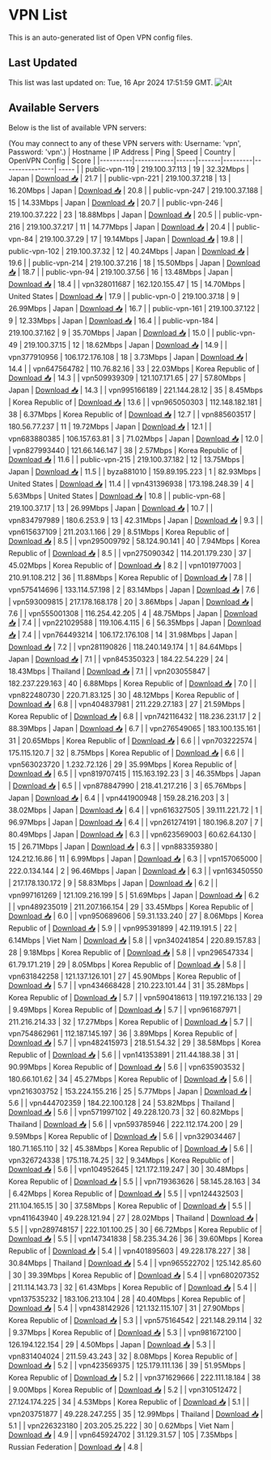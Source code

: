 # VPN List

This is an auto-generated list of Open VPN config files.

## Last Updated

This list was last updated on: Tue, 16 Apr 2024 17:51:59 GMT.
![Alt](https://repobeats.axiom.co/api/embed/186b98318ef1479477931607c1ad7d823f12451f.svg "Repobeats analytics image")

## Available Servers

Below is the list of available VPN servers:

(You may connect to any of these VPN servers with: Username: 'vpn', Password: 'vpn'.)
| Hostname | IP Address | Ping | Speed | Country | OpenVPN Config | Score |
|----------|------------|------|-------|---------|----------------| ----- |
| public-vpn-119 | 219.100.37.113 | 19 | 32.32Mbps | Japan | [Download 📥](./configs/server_0_JP.ovpn) | 21.7 |
| public-vpn-221 | 219.100.37.218 | 13 | 16.20Mbps | Japan | [Download 📥](./configs/server_1_JP.ovpn) | 20.8 |
| public-vpn-247 | 219.100.37.188 | 15 | 14.33Mbps | Japan | [Download 📥](./configs/server_2_JP.ovpn) | 20.7 |
| public-vpn-246 | 219.100.37.222 | 23 | 18.88Mbps | Japan | [Download 📥](./configs/server_3_JP.ovpn) | 20.5 |
| public-vpn-216 | 219.100.37.217 | 11 | 14.77Mbps | Japan | [Download 📥](./configs/server_4_JP.ovpn) | 20.4 |
| public-vpn-84 | 219.100.37.29 | 17 | 19.14Mbps | Japan | [Download 📥](./configs/server_5_JP.ovpn) | 19.8 |
| public-vpn-102 | 219.100.37.32 | 12 | 40.24Mbps | Japan | [Download 📥](./configs/server_6_JP.ovpn) | 19.6 |
| public-vpn-214 | 219.100.37.216 | 18 | 15.50Mbps | Japan | [Download 📥](./configs/server_7_JP.ovpn) | 18.7 |
| public-vpn-94 | 219.100.37.56 | 16 | 13.48Mbps | Japan | [Download 📥](./configs/server_8_JP.ovpn) | 18.4 |
| vpn328011687 | 162.120.155.47 | 15 | 14.70Mbps | United States | [Download 📥](./configs/server_9_US.ovpn) | 17.9 |
| public-vpn-0 | 219.100.37.18 | 9 | 26.99Mbps | Japan | [Download 📥](./configs/server_10_JP.ovpn) | 16.7 |
| public-vpn-161 | 219.100.37.122 | 9 | 12.33Mbps | Japan | [Download 📥](./configs/server_11_JP.ovpn) | 16.4 |
| public-vpn-184 | 219.100.37.162 | 9 | 35.70Mbps | Japan | [Download 📥](./configs/server_12_JP.ovpn) | 15.0 |
| public-vpn-49 | 219.100.37.15 | 12 | 18.62Mbps | Japan | [Download 📥](./configs/server_13_JP.ovpn) | 14.9 |
| vpn377910956 | 106.172.176.108 | 18 | 3.73Mbps | Japan | [Download 📥](./configs/server_14_JP.ovpn) | 14.4 |
| vpn647564782 | 110.76.82.16 | 33 | 22.03Mbps | Korea Republic of | [Download 📥](./configs/server_15_KR.ovpn) | 14.3 |
| vpn509939309 | 121.107.171.65 | 27 | 57.80Mbps | Japan | [Download 📥](./configs/server_16_JP.ovpn) | 14.3 |
| vpn995166189 | 221.144.28.12 | 35 | 8.45Mbps | Korea Republic of | [Download 📥](./configs/server_17_KR.ovpn) | 13.6 |
| vpn965050303 | 112.148.182.181 | 38 | 6.37Mbps | Korea Republic of | [Download 📥](./configs/server_18_KR.ovpn) | 12.7 |
| vpn885603517 | 180.56.77.237 | 11 | 19.72Mbps | Japan | [Download 📥](./configs/server_19_JP.ovpn) | 12.1 |
| vpn683880385 | 106.157.63.81 | 3 | 71.02Mbps | Japan | [Download 📥](./configs/server_20_JP.ovpn) | 12.0 |
| vpn827993440 | 121.66.146.147 | 38 | 2.57Mbps | Korea Republic of | [Download 📥](./configs/server_21_KR.ovpn) | 11.6 |
| public-vpn-215 | 219.100.37.182 | 12 | 13.75Mbps | Japan | [Download 📥](./configs/server_22_JP.ovpn) | 11.5 |
| byza881010 | 159.89.195.223 | 1 | 82.93Mbps | United States | [Download 📥](./configs/server_23_US.ovpn) | 11.4 |
| vpn431396938 | 173.198.248.39 | 4 | 5.63Mbps | United States | [Download 📥](./configs/server_24_US.ovpn) | 10.8 |
| public-vpn-68 | 219.100.37.17 | 13 | 26.99Mbps | Japan | [Download 📥](./configs/server_25_JP.ovpn) | 10.7 |
| vpn834797989 | 180.6.253.9 | 13 | 42.31Mbps | Japan | [Download 📥](./configs/server_26_JP.ovpn) | 9.3 |
| vpn615637109 | 211.203.1.166 | 29 | 8.51Mbps | Korea Republic of | [Download 📥](./configs/server_27_KR.ovpn) | 8.5 |
| vpn295009792 | 58.124.90.141 | 40 | 7.94Mbps | Korea Republic of | [Download 📥](./configs/server_28_KR.ovpn) | 8.5 |
| vpn275090342 | 114.201.179.230 | 37 | 45.02Mbps | Korea Republic of | [Download 📥](./configs/server_29_KR.ovpn) | 8.2 |
| vpn101977003 | 210.91.108.212 | 36 | 11.88Mbps | Korea Republic of | [Download 📥](./configs/server_30_KR.ovpn) | 7.8 |
| vpn575414696 | 133.114.57.198 | 2 | 83.14Mbps | Japan | [Download 📥](./configs/server_31_JP.ovpn) | 7.6 |
| vpn593009815 | 217.178.168.178 | 20 | 3.86Mbps | Japan | [Download 📥](./configs/server_32_JP.ovpn) | 7.6 |
| vpn555001308 | 116.254.42.205 | 4 | 48.75Mbps | Japan | [Download 📥](./configs/server_33_JP.ovpn) | 7.4 |
| vpn221029588 | 119.106.4.115 | 6 | 56.35Mbps | Japan | [Download 📥](./configs/server_34_JP.ovpn) | 7.4 |
| vpn764493214 | 106.172.176.108 | 14 | 31.98Mbps | Japan | [Download 📥](./configs/server_35_JP.ovpn) | 7.2 |
| vpn281190826 | 118.240.149.174 | 1 | 84.64Mbps | Japan | [Download 📥](./configs/server_36_JP.ovpn) | 7.1 |
| vpn845350323 | 184.22.54.229 | 24 | 18.43Mbps | Thailand | [Download 📥](./configs/server_37_TH.ovpn) | 7.1 |
| vpn203055847 | 182.237.229.163 | 40 | 6.88Mbps | Korea Republic of | [Download 📥](./configs/server_38_KR.ovpn) | 7.0 |
| vpn822480730 | 220.71.83.125 | 30 | 48.12Mbps | Korea Republic of | [Download 📥](./configs/server_39_KR.ovpn) | 6.8 |
| vpn404837981 | 211.229.27.183 | 27 | 21.59Mbps | Korea Republic of | [Download 📥](./configs/server_40_KR.ovpn) | 6.8 |
| vpn742116432 | 118.236.231.17 | 2 | 88.39Mbps | Japan | [Download 📥](./configs/server_41_JP.ovpn) | 6.7 |
| vpn276549065 | 183.100.135.161 | 31 | 20.65Mbps | Korea Republic of | [Download 📥](./configs/server_42_KR.ovpn) | 6.6 |
| vpn703222574 | 175.115.120.7 | 32 | 8.75Mbps | Korea Republic of | [Download 📥](./configs/server_43_KR.ovpn) | 6.6 |
| vpn563023720 | 1.232.72.126 | 29 | 35.99Mbps | Korea Republic of | [Download 📥](./configs/server_44_KR.ovpn) | 6.5 |
| vpn819707415 | 115.163.192.23 | 3 | 46.35Mbps | Japan | [Download 📥](./configs/server_45_JP.ovpn) | 6.5 |
| vpn878847990 | 218.41.217.216 | 3 | 65.76Mbps | Japan | [Download 📥](./configs/server_46_JP.ovpn) | 6.4 |
| vpn441900948 | 159.28.216.203 | 3 | 38.02Mbps | Japan | [Download 📥](./configs/server_47_JP.ovpn) | 6.4 |
| vpn616327505 | 39.111.221.72 | 1 | 96.97Mbps | Japan | [Download 📥](./configs/server_48_JP.ovpn) | 6.4 |
| vpn261274191 | 180.196.8.207 | 7 | 80.49Mbps | Japan | [Download 📥](./configs/server_49_JP.ovpn) | 6.3 |
| vpn623569003 | 60.62.64.130 | 15 | 26.71Mbps | Japan | [Download 📥](./configs/server_50_JP.ovpn) | 6.3 |
| vpn883359380 | 124.212.16.86 | 11 | 6.99Mbps | Japan | [Download 📥](./configs/server_51_JP.ovpn) | 6.3 |
| vpn157065000 | 222.0.134.144 | 2 | 96.46Mbps | Japan | [Download 📥](./configs/server_52_JP.ovpn) | 6.3 |
| vpn163450550 | 217.178.130.172 | 9 | 58.83Mbps | Japan | [Download 📥](./configs/server_53_JP.ovpn) | 6.2 |
| vpn997161269 | 121.109.216.199 | 5 | 51.69Mbps | Japan | [Download 📥](./configs/server_54_JP.ovpn) | 6.2 |
| vpn489235019 | 211.207.166.154 | 29 | 33.45Mbps | Korea Republic of | [Download 📥](./configs/server_55_KR.ovpn) | 6.0 |
| vpn950689606 | 59.31.133.240 | 27 | 8.06Mbps | Korea Republic of | [Download 📥](./configs/server_56_KR.ovpn) | 5.9 |
| vpn995391899 | 42.119.191.5 | 22 | 6.14Mbps | Viet Nam | [Download 📥](./configs/server_57_VN.ovpn) | 5.8 |
| vpn340241854 | 220.89.157.83 | 28 | 9.18Mbps | Korea Republic of | [Download 📥](./configs/server_58_KR.ovpn) | 5.8 |
| vpn296547334 | 61.79.171.219 | 29 | 8.05Mbps | Korea Republic of | [Download 📥](./configs/server_59_KR.ovpn) | 5.8 |
| vpn631842258 | 121.137.126.101 | 27 | 45.90Mbps | Korea Republic of | [Download 📥](./configs/server_60_KR.ovpn) | 5.7 |
| vpn434668428 | 210.223.101.44 | 31 | 35.28Mbps | Korea Republic of | [Download 📥](./configs/server_61_KR.ovpn) | 5.7 |
| vpn590418613 | 119.197.216.133 | 29 | 9.49Mbps | Korea Republic of | [Download 📥](./configs/server_62_KR.ovpn) | 5.7 |
| vpn961687971 | 211.216.214.33 | 32 | 17.27Mbps | Korea Republic of | [Download 📥](./configs/server_63_KR.ovpn) | 5.7 |
| vpn754862961 | 112.187.145.197 | 36 | 3.89Mbps | Korea Republic of | [Download 📥](./configs/server_64_KR.ovpn) | 5.7 |
| vpn482415973 | 218.51.54.32 | 29 | 38.58Mbps | Korea Republic of | [Download 📥](./configs/server_65_KR.ovpn) | 5.6 |
| vpn141353891 | 211.44.188.38 | 31 | 90.99Mbps | Korea Republic of | [Download 📥](./configs/server_66_KR.ovpn) | 5.6 |
| vpn635903532 | 180.66.101.62 | 34 | 45.27Mbps | Korea Republic of | [Download 📥](./configs/server_67_KR.ovpn) | 5.6 |
| vpn216303752 | 153.224.155.216 | 25 | 5.77Mbps | Japan | [Download 📥](./configs/server_68_JP.ovpn) | 5.6 |
| vpn444702359 | 184.22.100.128 | 24 | 53.82Mbps | Thailand | [Download 📥](./configs/server_69_TH.ovpn) | 5.6 |
| vpn571997102 | 49.228.120.73 | 32 | 60.82Mbps | Thailand | [Download 📥](./configs/server_70_TH.ovpn) | 5.6 |
| vpn593785946 | 222.112.174.200 | 29 | 9.59Mbps | Korea Republic of | [Download 📥](./configs/server_71_KR.ovpn) | 5.6 |
| vpn329034467 | 180.71.165.110 | 32 | 45.38Mbps | Korea Republic of | [Download 📥](./configs/server_72_KR.ovpn) | 5.6 |
| vpn326724338 | 175.118.74.25 | 32 | 9.34Mbps | Korea Republic of | [Download 📥](./configs/server_73_KR.ovpn) | 5.6 |
| vpn104952645 | 121.172.119.247 | 30 | 30.48Mbps | Korea Republic of | [Download 📥](./configs/server_74_KR.ovpn) | 5.5 |
| vpn719363626 | 58.145.28.163 | 34 | 6.42Mbps | Korea Republic of | [Download 📥](./configs/server_75_KR.ovpn) | 5.5 |
| vpn124432503 | 211.104.165.15 | 30 | 37.58Mbps | Korea Republic of | [Download 📥](./configs/server_76_KR.ovpn) | 5.5 |
| vpn411643940 | 49.228.121.94 | 27 | 28.02Mbps | Thailand | [Download 📥](./configs/server_77_TH.ovpn) | 5.5 |
| vpn289748157 | 222.101.100.25 | 30 | 66.72Mbps | Korea Republic of | [Download 📥](./configs/server_78_KR.ovpn) | 5.5 |
| vpn147341838 | 58.235.34.26 | 36 | 39.60Mbps | Korea Republic of | [Download 📥](./configs/server_79_KR.ovpn) | 5.4 |
| vpn401895603 | 49.228.178.227 | 38 | 30.84Mbps | Thailand | [Download 📥](./configs/server_80_TH.ovpn) | 5.4 |
| vpn965522702 | 125.142.85.60 | 30 | 39.39Mbps | Korea Republic of | [Download 📥](./configs/server_81_KR.ovpn) | 5.4 |
| vpn680207352 | 211.114.143.73 | 32 | 61.43Mbps | Korea Republic of | [Download 📥](./configs/server_82_KR.ovpn) | 5.4 |
| vpn137535232 | 183.106.213.104 | 28 | 40.40Mbps | Korea Republic of | [Download 📥](./configs/server_83_KR.ovpn) | 5.4 |
| vpn438142926 | 121.132.115.107 | 31 | 27.90Mbps | Korea Republic of | [Download 📥](./configs/server_84_KR.ovpn) | 5.3 |
| vpn575164542 | 221.148.29.114 | 32 | 9.37Mbps | Korea Republic of | [Download 📥](./configs/server_85_KR.ovpn) | 5.3 |
| vpn981672100 | 126.194.122.154 | 29 | 4.50Mbps | Japan | [Download 📥](./configs/server_86_JP.ovpn) | 5.3 |
| vpn831404024 | 211.59.43.243 | 32 | 8.08Mbps | Korea Republic of | [Download 📥](./configs/server_87_KR.ovpn) | 5.2 |
| vpn423569375 | 125.179.111.136 | 39 | 51.95Mbps | Korea Republic of | [Download 📥](./configs/server_88_KR.ovpn) | 5.2 |
| vpn371629666 | 222.111.18.184 | 38 | 9.00Mbps | Korea Republic of | [Download 📥](./configs/server_89_KR.ovpn) | 5.2 |
| vpn310512472 | 27.124.174.225 | 34 | 4.53Mbps | Korea Republic of | [Download 📥](./configs/server_90_KR.ovpn) | 5.1 |
| vpn203751877 | 49.228.247.255 | 35 | 12.99Mbps | Thailand | [Download 📥](./configs/server_91_TH.ovpn) | 5.1 |
| vpn226323180 | 203.205.25.222 | 30 | 0.62Mbps | Viet Nam | [Download 📥](./configs/server_92_VN.ovpn) | 4.9 |
| vpn645924702 | 31.129.31.57 | 105 | 7.35Mbps | Russian Federation | [Download 📥](./configs/server_93_RU.ovpn) | 4.8 |
